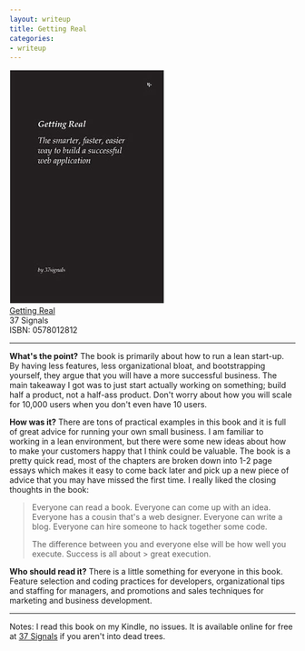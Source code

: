 ```yaml
---
layout: writeup
title: Getting Real
categories:
- writeup
---
```

![](/static/getting-real.png)  
[Getting Real](http://gettingreal.37signals.com/index.php)  
37 Signals   
ISBN: 0578012812

---

**What's the point?**
The book is primarily about how to run a lean start-up.  By having less features, less organizational bloat, and bootstrapping yourself, they argue that you will have a more successful business.  The main takeaway I got was to just start actually working on something; build half a product, not a half-ass product.  Don't worry about how you will scale for 10,000 users when you don't even have 10 users.

**How was it?**
There are tons of practical examples in this book and it is full of great advice for running your own small business.  I am familiar to working in a lean environment, but there were some new ideas about how to make your customers happy that I think could be valuable.  The book is a pretty quick read, most of the chapters are broken down into 1-2 page essays which makes it easy to come back later and pick up a new piece of advice that you may have missed the first time.  I really liked the closing thoughts in the book:

> Everyone can read a book. Everyone can come up with an idea. Everyone has a cousin that's a web
> designer. Everyone can write a blog. Everyone can hire someone to hack together some code.
> 
> The difference between you and everyone else will be how well you execute. Success is all about > great execution.

**Who should read it?**
There is a little something for everyone in this book.  Feature selection and coding practices for developers, organizational tips and staffing for managers, and promotions and sales techniques for marketing and business development.

---
Notes: I read this book on my Kindle, no issues.  It is available online for free at [37 Signals](http://gettingreal.37signals.com/toc.php) if you aren't into dead trees.
